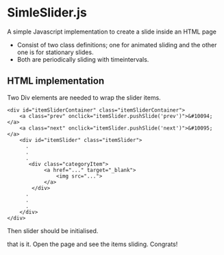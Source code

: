 # SimleSlider.js
A simple Javascript implementation to create a slide inside an HTML page

- Consist of two class definitions; one for animated sliding and the other one is for stationary slides. 
- Both are periodically sliding with timeintervals.

## HTML implementation

Two Div elements are needed to wrap the slider items. 

    <div id="itemSliderContainer" class="itemSliderContainer">
        <a class="prev" onclick="itemSlider.pushSlide('prev')">&#10094;</a>
        <a class="next" onclick="itemSlider.pushSlide('next')">&#10095;</a>
        <div id="itemSlider" class="itemSlider">
          .
          .
          .
           <div class="categoryItem">
                <a href="..." target="_blank">
                    <img src="...">
                </a> 
            </div>
          .
          .
          .
        </div>
    </div>
    
  Then slider should be initialised.
  
  <script src="slider.js"></script>
  <script>
    const itemSlider = new SlidingItemsBar(3, "itemSlider");
  </script>
    
  that is it. Open the page and see the items sliding. Congrats!
    
